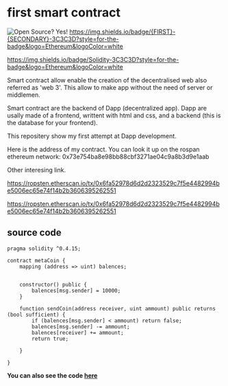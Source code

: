 # first smart contract
![Open Source? Yes!](https://badgen.net/badge/Open%20Source%20%3F/Yes%21/blue?icon=github)
https://img.shields.io/badge/{FIRST}-{SECONDARY}-3C3C3D?style=for-the-badge&logo=Ethereum&logoColor=white

https://img.shields.io/badge/Solidity-3C3C3D?style=for-the-badge&logo=Ethereum&logoColor=white



Smart contract allow enable the creation of the decentralised web also referred as 'web 3'. This allow to make app without the need of server or middlemen.

Smart contract are the backend of Dapp (decentralized app). Dapp are usally made of a frontend, writtent with html and css, and a backend (this is the database for your frontend).

This repositery show my first attempt at Dapp development.

Here is the address of my contract. You can look it up on the rospan ethereum network: 0x73e754ba8e98bb88cbf3271ae04c9a8b3d9e1aab

Other interesing link.

https://ropsten.etherscan.io/tx/0x6fa52978d6d2d2323529c7f5e4482994be5006ec65e74f14b2b3606395262551

https://ropsten.etherscan.io/tx/0x6fa52978d6d2d2323529c7f5e4482994be5006ec65e74f14b2b3606395262551

## source code
```sol
pragma solidity ^0.4.15;

contract metaCoin {
    mapping (address => uint) balences;


    constructor() public {
        balences[msg.sender] = 10000;
    }

    function sendCoin(address receiver, uint ammount) public returns (bool sufficient) {
        if (balences[msg.sender] < ammount) return false;
        balences[msg.sender] -= ammount;
        balences[receiver] += ammount;
        return true;

    }

}
```

__You can also see the code [here](https://github.com/quantumporium/first_smart_contract/blob/main/first_smart_contract/metaCoin.sol)__
